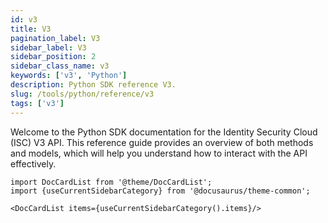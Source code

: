 ```yaml
---
id: v3
title: V3
pagination_label: V3
sidebar_label: V3
sidebar_position: 2
sidebar_class_name: v3
keywords: ['v3', 'Python']
description: Python SDK reference V3.
slug: /tools/python/reference/v3
tags: ['v3']
---
```


Welcome to the Python SDK documentation for the Identity Security Cloud (ISC) V3 API. This reference guide provides an overview of both methods and models, which will help you understand how to interact with the API effectively.

```mdx-code-block
import DocCardList from '@theme/DocCardList';
import {useCurrentSidebarCategory} from '@docusaurus/theme-common';

<DocCardList items={useCurrentSidebarCategory().items}/>
```
